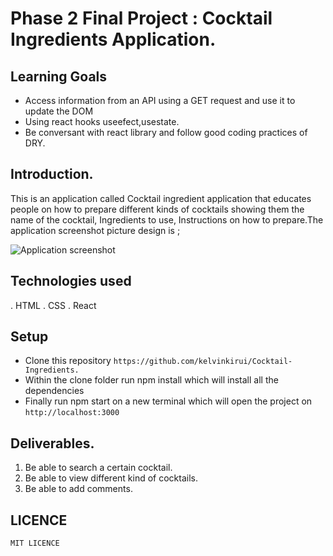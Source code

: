 # Phase 2 Final Project : Cocktail Ingredients Application.

## Learning Goals 
- Access information from an API using a GET request and use it to update the DOM
- Using react hooks useefect,usestate.
- Be conversant with react library and follow good coding practices of DRY.

## Introduction.
This is an application called Cocktail ingredient application that educates people on how to prepare different kinds of cocktails  showing them the name of the cocktail, Ingredients to use, Instructions on how to prepare.The application screenshot picture design is ;

<img src="src/assets/screencapture-1.png" alt="Application screenshot"><a>

## Technologies used
. HTML
. CSS
. React

## Setup
- Clone this repository `https://github.com/kelvinkirui/Cocktail-Ingredients.`
- Within the clone folder run npm install which will install all the dependencies
- Finally run npm start on a new terminal which will open the project on `http://localhost:3000`

## Deliverables.
1. Be able to search a certain cocktail.
2. Be able to view different kind of cocktails.
3. Be able to add comments.

## LICENCE
```
MIT LICENCE
```
